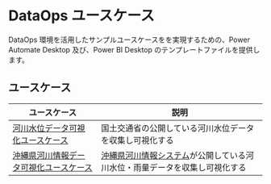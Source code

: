 # DataOps ユースケース

DataOps 環境を活用したサンプルユースケースをを実現するための、Power Automate Desktop 及び、Power BI Desktop のテンプレートファイルを提供します。

## ユースケース

| ユースケース | 説明 |
| ------------ | ---- |
| [河川水位データ可視化ユースケース](https://github.com/OkinawaOpenLaboratory/DataOpsTemplates/tree/main/usecases/river-water-level-collection) | 国土交通省の公開している河川水位データを収集し可視化する |
| [沖縄県河川情報データ可視化ユースケース](https://github.com/OkinawaOpenLaboratory/DataOpsTemplates/tree/main/usecases/river-info-collection) |[沖縄県河川情報システム](http://www.bousai.okinawa.jp/river/kasen/)が公開している河川水位・雨量データを収集し可視化する |

